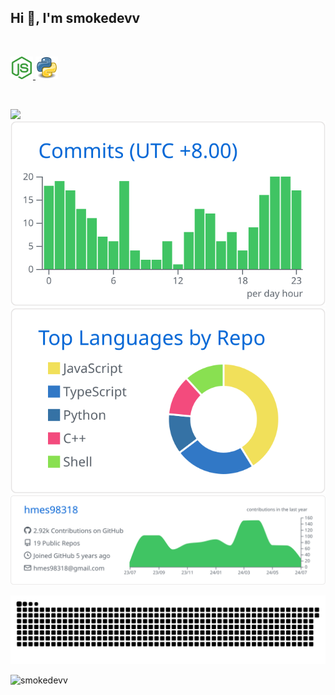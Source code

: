 ## Hi 👋, I'm smokedevv


<br>
<p>
  <a href="https://nodejs.org"> <img height="36" width="36" src="/icons/nodejs.svg" alt="nodejs" /> </a>
  <a href="https://www.python.org/"> <img height="36" width="36" src="/icons/python.svg" alt="nodejs" /> </a>
</p>
<br>


![](https://github-readme-stats-git-masterrstaa-rickstaa.vercel.app/api?username=smokedevv&count_private=true&show_icons=true&hide=contribs)  
![](https://raw.githubusercontent.com/smokedevv/smokedevv/main/profile-summary-card-output/github/4-productive-time.svg)
![](https://raw.githubusercontent.com/smokedevv/smokedevv/main/profile-summary-card-output/github/1-repos-per-language.svg)  
![](https://raw.githubusercontent.com/smokedevv/smokedevv/main/profile-summary-card-output/github/0-profile-details.svg)  

<picture>
  <source media="(prefers-color-scheme: dark)" srcset="https://raw.githubusercontent.com/smokedevv/smokedevv/output/github-contribution-grid-snake-dark.svg">
  <source media="(prefers-color-scheme: light)" srcset="https://raw.githubusercontent.com/smokedevv/smokedevv/output/github-contribution-grid-snake.svg">
  <img alt="github contribution grid snake animation" src="https://raw.githubusercontent.com/smokedevv/smokedevv/output/github-contribution-grid-snake.svg">
</picture>


<br>
<p align="left"> <img src="https://komarev.com/ghpvc/?username=smokedevv&label=Profile%20views&color=0e75b6&style=for-the-badge" alt="smokedevv" /> </p>

<!--
**smokedevv/smokedevv** is a ✨ _special_ ✨ repository because its `README.md` (this file) appears on your GitHub profile.

Here are some ideas to get you started:

- 🔭 I’m currently working on ...
- 🌱 I’m currently learning ...
- 👯 I’m looking to collaborate on ...
- 🤔 I’m looking for help with ...
- 💬 Ask me about ...
- 📫 How to reach me: ...
- 😄 Pronouns: ...
- ⚡ Fun fact: ...
-->
